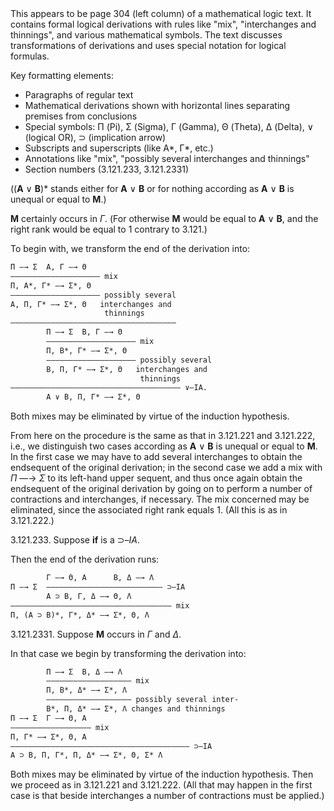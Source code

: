 <thinking>
This appears to be page 304 (left column) of a mathematical logic text. It contains formal logical derivations with rules like "mix", "interchanges and thinnings", and various mathematical symbols. The text discusses transformations of derivations and uses special notation for logical formulas.

Key formatting elements:
- Paragraphs of regular text
- Mathematical derivations shown with horizontal lines separating premises from conclusions
- Special symbols: Π (Pi), Σ (Sigma), Γ (Gamma), Θ (Theta), Δ (Delta), ∨ (logical OR), ⊃ (implication arrow)
- Subscripts and superscripts (like A*, Γ*, etc.)
- Annotations like "mix", "possibly several interchanges and thinnings"
- Section numbers (3.121.233, 3.121.2331)
</thinking>

((**A** ∨ **B**)* stands either for **A** ∨ **B** or for nothing
according as **A** ∨ **B** is unequal or equal to **M**.)

**M** certainly occurs in *Γ*. (For otherwise **M** would
be equal to **A** ∨ **B**, and the right rank would be
equal to 1 contrary to 3.121.)

To begin with, we transform the end of the
derivation into:

```txt
Π —→ Σ  A, Γ —→ Θ
―――――――――――――――――――― mix
Π, A*, Γ* —→ Σ*, Θ
―――――――――――――――――――― possibly several
A, Π, Γ* —→ Σ*, Θ   interchanges and
                     thinnings
―――――――――――――――――――――――――――――――――――――
        Π —→ Σ  B, Γ —→ Θ
        ―――――――――――――――――――― mix
        Π, B*, Γ* —→ Σ*, Θ
        ―――――――――――――――――――― possibly several
        B, Π, Γ* —→ Σ*, Θ   interchanges and
                             thinnings
―――――――――――――――――――――――――――――――――――――― ∨–IA.
        A ∨ B, Π, Γ* —→ Σ*, Θ
```

Both mixes may be eliminated by virtue of the
induction hypothesis.

From here on the procedure is the same as that in
3.121.221 and 3.121.222, i.e., we distinguish two cases
according as **A** ∨ **B** is unequal or equal to **M**. In the
first case we may have to add several interchanges to
obtain the endsequent of the original derivation;
in the second case we add a mix with *Π* —→ *Σ* to
its left-hand upper sequent, and thus once again
obtain the endsequent of the original derivation by
going on to perform a number of contractions and
interchanges, if necessary. The mix concerned may
be eliminated, since the associated right rank
equals 1. (All this is as in 3.121.222.)

3.121.233. Suppose **if** is a ⊃–*IA*.

Then the end of the derivation runs:

```txt
        Γ —→ Θ, A      B, Δ —→ Λ
Π —→ Σ  ―――――――――――――――――――――――――― ⊃–IA
        A ⊃ B, Γ, Δ —→ Θ, Λ
―――――――――――――――――――――――――――――――――――― mix
Π, (A ⊃ B)*, Γ*, Δ* —→ Σ*, Θ, Λ
```

3.121.2331. Suppose **M** occurs in *Γ* and *Δ*.

In that case we begin by transforming the
derivation into:

```txt
        Π —→ Σ  B, Δ —→ Λ
        ――――――――――――――――――― mix
        Π, B*, Δ* —→ Σ*, Λ
        ――――――――――――――――――― possibly several inter-
        B*, Π, Δ* —→ Σ*, Λ changes and thinnings
Π —→ Σ  Γ —→ Θ, A
―――――――――――――――――― mix
Π, Γ* —→ Σ*, Θ, A
―――――――――――――――――――――――――――――――――――――――― ⊃–IA
A ⊃ B, Π, Γ*, Π, Δ* —→ Σ*, Θ, Σ* Λ
```

Both mixes may be eliminated by virtue of the
induction hypothesis. Then we proceed as in
3.121.221 and 3.121.222. (All that may happen in
the first case is that beside interchanges a number of
contractions must be applied.)
